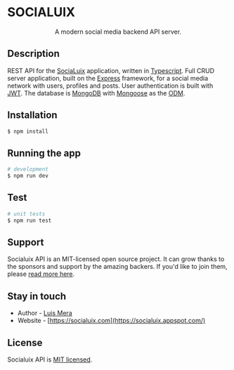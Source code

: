 <p align="center">
  <h1>SOCIALUIX</h1>
</p>

[travis-image]: https://api.travis-ci.org/nestjs/nest.svg?branch=master
[travis-url]: https://travis-ci.org/nestjs/nest
[linux-image]: https://img.shields.io/travis/nestjs/nest/master.svg?label=linux
[linux-url]: https://travis-ci.org/nestjs/nest
  
  <p align="center">A modern social media backend API server.</p>
    <p align="center">
</p>
  <!--[![Backers on Open Collective](https://opencollective.com/nest/backers/badge.svg)](https://opencollective.com/nest#backer)
  [![Sponsors on Open Collective](https://opencollective.com/nest/sponsors/badge.svg)](https://opencollective.com/nest#sponsor)-->

## Description

REST API for the [SociaLuix](https://socialuix.appspot.com/) application, written in <a href="typescriptlang.org" target="blank">Typescript</a>. Full CRUD server application, built on the <a href="https://expressjs.com/es/" target="blank">Express</a> framework, for a social media network with users, profiles and posts. User authentication is built with <a href="https://jwt.io/" target="blank">JWT</a>. The database is <a href="https://www.mongodb.com/" target="blank">MongoDB</a> with <a href="https://mongoosejs.com/" target="blank">Mongoose</a> as the <a href="https://en.wikipedia.org/wiki/Original_design_manufacturer" target="blank">ODM</a>.

## Installation

```bash
$ npm install
```

## Running the app

```bash
# development
$ npm run dev
```

## Test

```bash
# unit tests
$ npm run test
```

## Support

Socialuix API is an MIT-licensed open source project. It can grow thanks to the sponsors and support by the amazing backers. If you'd like to join them, please [read more here](url).

## Stay in touch

- Author - [Luis Mera](https://luismeraweb.com/)
- Website - [https://socialuix.com](https://socialuix.appspot.com/)

## License

  Socialuix API is [MIT licensed](LICENSE).
